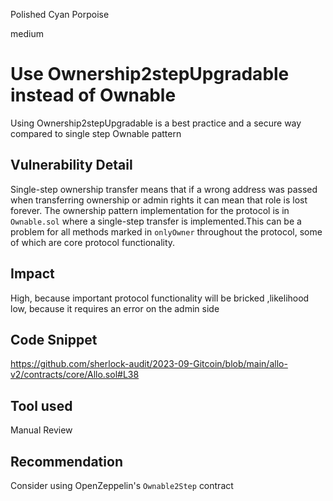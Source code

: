 Polished Cyan Porpoise

medium

# Use  Ownership2stepUpgradable instead of Ownable

Using Ownership2stepUpgradable is a best practice and  a secure way compared to single step Ownable pattern    

## Vulnerability Detail

Single-step ownership transfer means that if a wrong address was passed when transferring ownership or admin rights it can mean that role is lost forever. The ownership pattern implementation for the protocol is in `Ownable.sol` where a single-step transfer is implemented.This can be a problem for all methods marked in `onlyOwner` throughout the protocol, some of which are core protocol functionality.


## Impact


High, because important protocol functionality will be bricked ,likelihood
low, because it requires an error on the admin side

## Code Snippet

https://github.com/sherlock-audit/2023-09-Gitcoin/blob/main/allo-v2/contracts/core/Allo.sol#L38

## Tool used

Manual Review

## Recommendation

Consider using OpenZeppelin's `Ownable2Step` contract